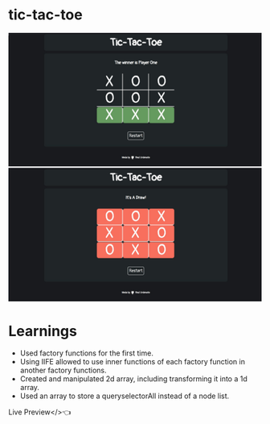 # tic-tac-toe

<img src='./images/finalApp.jpeg'/>
<img src='./images/finalApp1.jpeg'/>

# Learnings
- Used factory functions for the first time.
- Using IIFE allowed to use inner functions of each factory function in another factory functions.
- Created and manipulated 2d array, including transforming it into a 1d array.
- Used an array to store a queryselectorAll instead of a node list.

<a src='https://github.com/RaulUrdanetaG/tic-tac-toe' target='_Blank'>Live Preview</>👈
